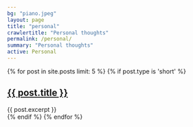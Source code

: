 ```yaml
---
bg: "piano.jpeg"
layout: page
title: "personal"
crawlertitle: "Personal thoughts"
permalink: /personal/
summary: "Personal thoughts"
active: Personal
---
```


{% for post in site.posts limit: 5 %}
  {% if post.type is 'short' %}
    <article class="index-page">
      <h2><a href="{{ post.url }}">{{ post.title }}</a></h2>
      {{ post.excerpt }}
    </article>
  {% endif %}
{% endfor %}
